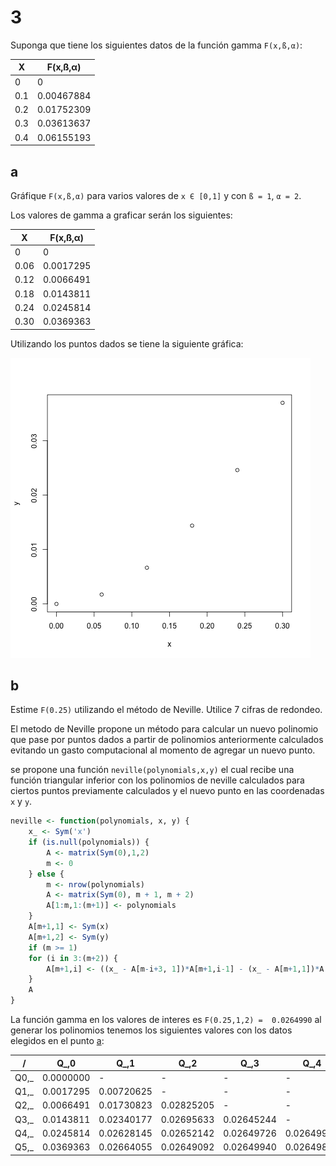 # 3

Suponga que tiene los siguientes datos de la función gamma `F(x,ß,α)`:

 X  | F(x,ß,α)
--- |---------
0   | 0
0.1 | 0.00467884
0.2 | 0.01752309
0.3 | 0.03613637
0.4 | 0.06155193

## <a name='a'></a>a

Gráfique `F(x,ß,α)` para varios valores de `x Є [0,1]` y con `ß = 1`, `α = 2`.


Los valores de gamma a graficar serán los siguientes:

 X   | F(x,ß,α)
-----|----------
0    | 0
0.06 | 0.0017295
0.12 | 0.0066491
0.18 | 0.0143811
0.24 | 0.0245814
0.30 | 0.0369363

Utilizando los puntos dados se tiene la siguiente gráfica:

![gamma](gamma.png)

## b

Estime `F(0.25)` utilizando el método de Neville. Utilice 7 cifras de redondeo.

El metodo de Neville propone un método para calcular un nuevo polinomio que pase por puntos dados a partir de polinomios anteriormente calculados evitando un gasto computacional al momento de agregar un nuevo punto.

se propone una función `neville(polynomials,x,y)` el cual recibe una función triangular inferior con los polinomios de neville calculados para ciertos puntos previamente calculados y el nuevo punto en las coordenadas `x` y `y`. 

```R
neville <- function(polynomials, x, y) {
	x_ <- Sym('x')
	if (is.null(polynomials)) {
		A <- matrix(Sym(0),1,2)
		m <- 0
	} else {
		m <- nrow(polynomials) 
		A <- matrix(Sym(0), m + 1, m + 2)
		A[1:m,1:(m+1)] <- polynomials
	}
	A[m+1,1] <- Sym(x) 
	A[m+1,2] <- Sym(y)
	if (m >= 1)
	for (i in 3:(m+2)) {
		A[m+1,i] <- ((x_ - A[m-i+3, 1])*A[m+1,i-1] - (x_ - A[m+1,1])*A[m,i-1]) / (Sym(A[m+1,1]) - Sym(A[m-i+3, 1]))
	}
	A
}
```


La función gamma en los valores de interes es `F(0.25,1,2) =  0.0264990` al generar los polinomios tenemos los siguientes valores con los datos elegidos en el punto [a](#a):

 /  |   Q_,0    |   Q_,1     |     Q_,2   |    Q_,3    |    Q_,4    |   Q_,5     
--- |-----------|------------| ---------- | -----------| ---------- | ---------
Q0,_| 0.0000000 |	   -     |	   -	  |	   -       |	-	 	|     -
Q1,_| 0.0017295 | 0.00720625 | 	   - 	  |	   -	   |	- 		|     -
Q2,_| 0.0066491 | 0.01730823 | 0.02825205 |	   -	   |	- 		|     -
Q3,_| 0.0143811 | 0.02340177 | 0.02695633 | 0.02645244 |	- 		|     -
Q4,_| 0.0245814 | 0.02628145 | 0.02652142 | 0.02649726 | 0.02649913 |     -
Q5,_| 0.0369363 | 0.02664055 | 0.02649092 | 0.02649940 | 0.02649895 | 0.02649898

